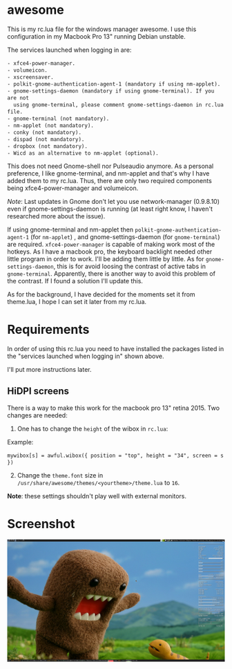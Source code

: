 awesome
=======

This is my rc.lua file for the windows manager awesome. I use this
configuration in my Macbook Pro 13" running Debian unstable.

The services launched when logging in are:

    - xfce4-power-manager.
    - volumeicon.
    - xscreensaver.
    - polkit-gnome-authentication-agent-1 (mandatory if using nm-applet).
    - gnome-settings-daemon (mandatory if using gnome-terminal). If you are not
      using gnome-terminal, please comment gnome-settings-daemon in rc.lua file.
    - gnome-terminal (not mandatory).
    - nm-applet (not mandatory).
    - conky (not mandatory).
    - dispad (not mandatory).
    - dropbox (not mandatory).
    - Wicd as an alternative to nm-applet (optional).

This does not need Gnome-shell nor Pulseaudio anymore. As a personal
preference, I like gnome-terminal, and nm-applet and that's why I have added
them to my rc.lua.  Thus, there are only two required components being
xfce4-power-manager and volumeicon.

*Note*: Last updates in Gnome don't let you use network-manager (0.9.8.10) even
if gnome-settings-daemon is running (at least right know, I haven't researched
more about the issue).

If using gnome-terminal and nm-applet then
`polkit-gnome-authentication-agent-1` (for `nm-applet`) , and
gnome-settings-daemon (for `gnome-terminal`) are required.
`xfce4-power-manager` is capable of making work most of the hotkeys. As I have
a macbook pro, the keyboard backlight needed other little program in order to
work. I'll be adding them little by little. As for `gnome-settings-daemon`,
this is for avoid loosing the contrast of active tabs in `gnome-terminal`.
Apparently, there is another way to avoid this problem of the contrast. If
I found a solution I'll update this.

As for the background, I have decided for the moments set it from theme.lua,
I hope I can set it later from my rc.lua.

Requirements
============

In order of using this rc.lua you need to have installed the packages listed in
the "services launched when logging in" shown above.

I'll put more instructions later.

## HiDPI screens

There is a way to make this work for the macbook pro 13" retina 2015. Two
changes are needed:

1. One has to change the `height` of the wibox in `rc.lua`:

Example:

```
mywibox[s] = awful.wibox({ position = "top", height = "34", screen = s })
```

2. Change the `theme.font` size in
   `/usr/share/awesome/themes/<yourtheme>/theme.lua` to `16`.

**Note**: these settings shouldn't play well with external monitors.

Screenshot
==========

![Alt text](screenshots/Screenshot.png?raw=true)
